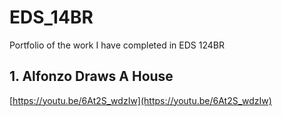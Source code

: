 # EDS_14BR
Portfolio of the work I have completed in EDS 124BR

## 1. Alfonzo Draws A House
[https://youtu.be/6At2S_wdzIw](https://youtu.be/6At2S_wdzIw)
